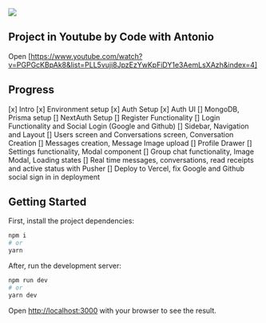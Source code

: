 <img src="https://i.ibb.co/YLqRVX7/Captura-de-Tela-2023-07-26-a-s-19-27-27.png">

## Project in Youtube by Code with Antonio

Open [https://www.youtube.com/watch?v=PGPGcKBpAk8&list=PLL5vuji8JpzEzYwKpFiDY1e3AemLsXAzh&index=4]

## Progress

[x] Intro
[x] Environment setup
[x] Auth Setup
[x] Auth UI
[] MongoDB, Prisma setup
[] NextAuth Setup
[] Register Functionality
[] Login Functionality and Social Login (Google and Github)
[] Sidebar, Navigation and Layout
[] Users screen and Conversations screen, Conversation Creation
[] Messages creation, Message Image upload
[] Profile Drawer
[] Settings functionality, Modal component
[] Group chat functionality, Image Modal, Loading states
[] Real time messages, conversations, read receipts and active status with Pusher
[] Deploy to Vercel, fix Google and Github social sign in in deployment

## Getting Started

First, install the project dependencies:

```bash
npm i
# or
yarn
```

After, run the development server:

```bash
npm run dev
# or
yarn dev
```

Open [http://localhost:3000](http://localhost:3000) with your browser to see the result.
